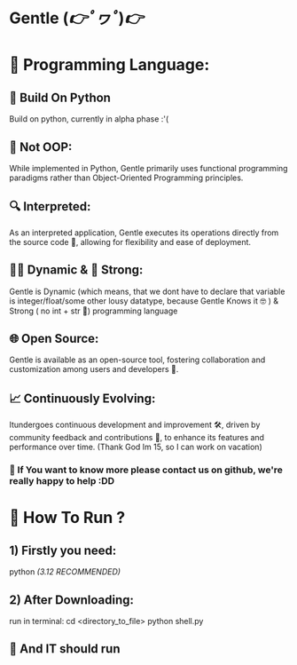# Gentle (*👉ﾟヮﾟ*)*👉*

# 🌟 Programming Language: 

## 💪 Build On Python 
Build on python, currently in alpha phase :'(

## 🚫 Not OOP: 
While implemented in Python, Gentle primarily uses functional programming paradigms rather than Object-Oriented Programming principles.



## 🔍 Interpreted:
As an interpreted application, Gentle executes its operations directly from the source code 📄, allowing for flexibility and ease of deployment.



## 🏃‍♂️ Dynamic & 💪 Strong:
Gentle is Dynamic (which means, that we dont have to declare that variable is integer/float/some other lousy datatype, because Gentle Knows it 🤓 ) & Strong ( no int + str 👿) programming language



## 🌐 Open Source:
Gentle is available as an open-source tool, fostering collaboration and customization among users and developers 🤝.



## 📈 Continuously Evolving: 
Itundergoes continuous development and improvement 🛠️, driven by community feedback and contributions 💬, to enhance its features and performance over time. (Thank God Im 15, so I can work on vacation)



### 🎥 If You want to know more please contact us on github, we're really happy to help :DD

# 🏃 How To Run ? 

## 1) Firstly you need:
python *(3.12 RECOMMENDED)*

## 2) After Downloading:
run in terminal:
cd <directory_to_file>
python shell.py

## 🥳 And IT should run 
